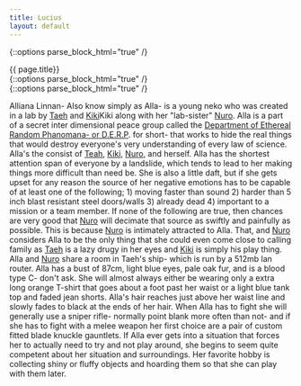 ```yaml
---
title: Lucius 
layout: default
---
```

{::options parse_block_html="true" /}
<div class="row">
<div class="col-md-3">
<div class="panel panel-default no-padding">
<div class="panel-heading">
{{ page.title}}
</div>
<div class="panel-body">
</div>
<div class="panel-body">
{::options parse_block_html="true" /}




</div>
</div>
</div>
<div class="col-md-9">
{::options parse_block_html="true" /}


Alliana Linnan- Also know simply as Alla- is a young neko who was created in a lab by [Taeh](characters-taeh-osearr.html) and [Kiki](characters-kristian-phyno.html)Kiki along with her "lab-sister" [Nuro](characters-nurosira-freluv.html). Alla is a part of a secret inter dimensional peace group called the <a href="company-derp.html">Department of Ethereal Random Phanomana- or D.E.R.P</a>. for short- that works to hide the real things that would destroy everyone's very understanding of every law of science. Alla's the consist of <a href="characters-taeh-osearr.html">Teah</a>, <a href="characters-kristian-phyno.html">Kiki</a>, <a href="characters-nurosira-freluv.html">Nuro</a>, and herself. Alla has the shortest attention span of everyone by a landslide, which tends to lead to her making things more difficult than need be. She is also a little daft, but if she gets upset for any reason the source of her negative emotions has to be capable of at least one of the following; 1) moving faster than sound 2) harder than 5 inch blast resistant steel doors/walls 3) already dead 4) important to a mission or a team member. If none of the following are true, then chances are very good that <a href="characters-nurosira-freluv.html">Nuro</a> will decimate that source as swiftly and painfully as possible. This is because <a href="characters-nurosira-freluv.html">Nuro</a> is intimately attracted to Alla. That, and <a href="characters-nurosira-freluv.html">Nuro</a> considers Alla to be the only thing that she could even come close to calling family as <a href="characters-taeh-osearr.html">Taeh</a> is a lazy drugy in her eyes and <a href="characters-kristian-phyno.html">Kiki</a> is simply his play thing. Alla and <a href="characters-nurosira-freluv.html">Nuro</a> share a room in Taeh's ship- which is run by a 512mb lan router. Alla has a bust of 87cm, light blue eyes, pale oak fur, and is a blood type C- don't ask. She will almost always either be wearing only a extra long orange T-shirt that goes about a foot past her waist or a light blue tank top and faded jean shorts. Alla's hair reaches just above her waist line and slowly fades to black at the ends of her hair. When Alla has to fight she will generally use a sniper rifle- normally point blank more often than not- and if she has to fight with a melee weapon her first choice are a pair of custom fitted blade knuckle gauntlets. If Alla ever gets into a situation that forces her to actually need to try and not play around, she begins to seem quite competent about her situation and surroundings. Her favorite hobby is collecting shiny or fluffy objects and hoarding them so that she can play with them later.


</div>
</div>
